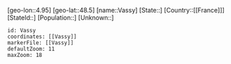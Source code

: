﻿---
location: [48.5,4.95]
mapzoom: [7,12] 
mapmarker: city 
type: City
tags:
- geo/City


SpocWebEntityId: 35221
isDeleted: false
confidential: public

---
[geo-lon::4.95]
[geo-lat::48.5]
[name::Vassy]
[State::]
[Country::[[France]]]
[StateId::]
[Population::]
[Unknown::]


```leaflet
id: Vassy
coordinates: [[Vassy]]
markerFile: [[Vassy]]
defaultZoom: 11 
maxZoom: 18
```
